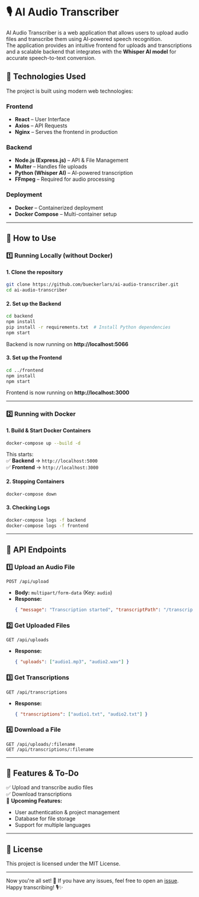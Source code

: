 # 🎙 AI Audio Transcriber

AI Audio Transcriber is a web application that allows users to upload audio files and transcribe them using AI-powered speech recognition.  
The application provides an intuitive frontend for uploads and transcriptions and a scalable backend that integrates with the **Whisper AI model** for accurate speech-to-text conversion.

## 🚀 Technologies Used
The project is built using modern web technologies:

### **Frontend**
- **React** – User Interface  
- **Axios** – API Requests  
- **Nginx** – Serves the frontend in production  

### **Backend**
- **Node.js (Express.js)** – API & File Management  
- **Multer** – Handles file uploads  
- **Python (Whisper AI)** – AI-powered transcription  
- **FFmpeg** – Required for audio processing  

### **Deployment**
- **Docker** – Containerized deployment  
- **Docker Compose** – Multi-container setup  

---

## 🔧 How to Use

### **1️⃣ Running Locally (without Docker)**
#### **1. Clone the repository**
```bash
git clone https://github.com/bueckerlars/ai-audio-transcriber.git
cd ai-audio-transcriber
```

#### **2. Set up the Backend**
```bash
cd backend
npm install
pip install -r requirements.txt  # Install Python dependencies
npm start
```
Backend is now running on **http://localhost:5066**

#### **3. Set up the Frontend**
```bash
cd ../frontend
npm install
npm start
```
Frontend is now running on **http://localhost:3000**

---

### **2️⃣ Running with Docker**
#### **1. Build & Start Docker Containers**
```bash
docker-compose up --build -d
```
This starts:  
✅ **Backend** → `http://localhost:5000`  
✅ **Frontend** → `http://localhost:3000`  

#### **2. Stopping Containers**
```bash
docker-compose down
```

#### **3. Checking Logs**
```bash
docker-compose logs -f backend
docker-compose logs -f frontend
```

---

## 📌 API Endpoints

### **1️⃣ Upload an Audio File**
```
POST /api/upload
```
- **Body:** `multipart/form-data` (Key: `audio`)
- **Response:**
  ```json
  { "message": "Transcription started", "transcriptPath": "/transcriptions/audio1.txt" }
  ```

### **2️⃣ Get Uploaded Files**
```
GET /api/uploads
```
- **Response:**
  ```json
  { "uploads": ["audio1.mp3", "audio2.wav"] }
  ```

### **3️⃣ Get Transcriptions**
```
GET /api/transcriptions
```
- **Response:**
  ```json
  { "transcriptions": ["audio1.txt", "audio2.txt"] }
  ```

### **4️⃣ Download a File**
```
GET /api/uploads/:filename
GET /api/transcriptions/:filename
```

---

## 📌 Features & To-Do
✅ Upload and transcribe audio files  
✅ Download transcriptions  
🔄 **Upcoming Features:**  
- User authentication & project management  
- Database for file storage  
- Support for multiple languages  

---

## 📜 License
This project is licensed under the MIT License.

---

Now you're all set! 🚀 If you have any issues, feel free to open an [issue](https://github.com/bueckerlars/ai-transcriber/issues).  
Happy transcribing! 🎙✨

